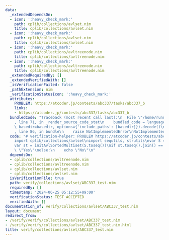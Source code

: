 ```yaml
---
data:
  _extendedDependsOn:
  - icon: ':heavy_check_mark:'
    path: cplib/collections/avlset.nim
    title: cplib/collections/avlset.nim
  - icon: ':heavy_check_mark:'
    path: cplib/collections/avlset.nim
    title: cplib/collections/avlset.nim
  - icon: ':heavy_check_mark:'
    path: cplib/collections/avltreenode.nim
    title: cplib/collections/avltreenode.nim
  - icon: ':heavy_check_mark:'
    path: cplib/collections/avltreenode.nim
    title: cplib/collections/avltreenode.nim
  _extendedRequiredBy: []
  _extendedVerifiedWith: []
  _isVerificationFailed: false
  _pathExtension: nim
  _verificationStatusIcon: ':heavy_check_mark:'
  attributes:
    PROBLEM: https://atcoder.jp/contests/abc337/tasks/abc337_b
    links:
    - https://atcoder.jp/contests/abc337/tasks/abc337_b
  bundledCode: "Traceback (most recent call last):\n  File \"/home/runner/.local/lib/python3.10/site-packages/onlinejudge_verify/documentation/build.py\"\
    , line 71, in _render_source_code_stat\n    bundled_code = language.bundle(stat.path,\
    \ basedir=basedir, options={'include_paths': [basedir]}).decode()\n  File \"/home/runner/.local/lib/python3.10/site-packages/onlinejudge_verify/languages/nim.py\"\
    , line 86, in bundle\n    raise NotImplementedError\nNotImplementedError\n"
  code: "# verification-helper: PROBLEM https://atcoder.jp/contests/abc337/tasks/abc337_b\n\
    import cplib/collections/avlset\nimport sequtils, strutils\nvar S = stdin.readLine()\n\
    var st = initAvlSortedMultiset(S.toseq())\nif st.toseq().join() == S:\n    echo\
    \ \"Yes\"\nelse:\n    echo \"No\"\n"
  dependsOn:
  - cplib/collections/avltreenode.nim
  - cplib/collections/avltreenode.nim
  - cplib/collections/avlset.nim
  - cplib/collections/avlset.nim
  isVerificationFile: true
  path: verify/collections/avlset/ABC337_test.nim
  requiredBy: []
  timestamp: '2024-06-25 05:12:55+09:00'
  verificationStatus: TEST_ACCEPTED
  verifiedWith: []
documentation_of: verify/collections/avlset/ABC337_test.nim
layout: document
redirect_from:
- /verify/verify/collections/avlset/ABC337_test.nim
- /verify/verify/collections/avlset/ABC337_test.nim.html
title: verify/collections/avlset/ABC337_test.nim
---
```

